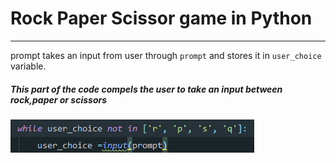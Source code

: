 # Rock Paper Scissor game in Python #
----
prompt takes an input from user through `prompt` and stores it in `user_choice` variable.

##### This part of the code compels the user to take an input between rock,paper or scissors #####

<img src="walkthrough_images/compel.png">